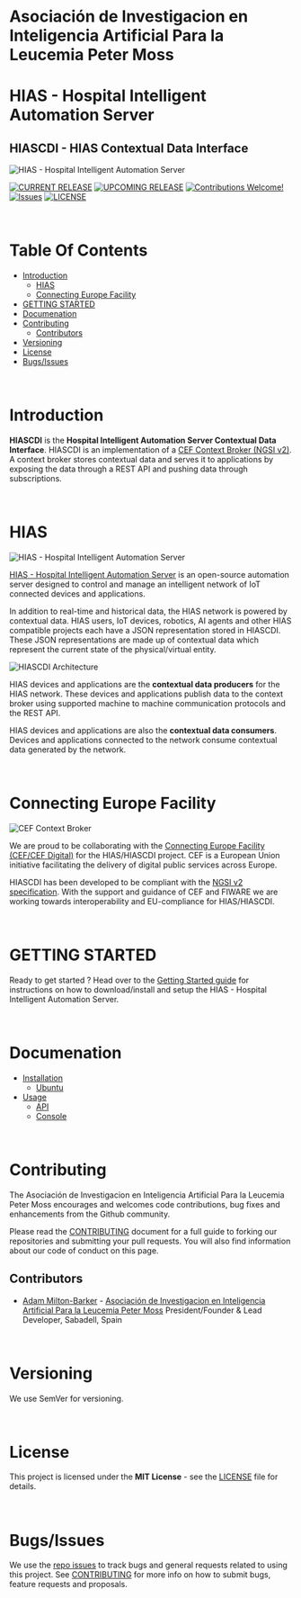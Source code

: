 # Asociación de Investigacion en Inteligencia Artificial Para la Leucemia Peter Moss
# HIAS - Hospital Intelligent Automation Server
## HIASCDI - HIAS Contextual Data Interface

![HIAS - Hospital Intelligent Automation Server](assets/images/HIASCDI.jpg)

[![CURRENT RELEASE](https://img.shields.io/badge/CURRENT%20RELEASE-1.0.0-blue.svg)](https://github.com/AIIAL/HIASCDI/tree/1.0.0) [![UPCOMING RELEASE](https://img.shields.io/badge/CURRENT%20DEV%20BRANCH-2.0.0-blue.svg)](https://github.com/AIIAL/HIASCDI/tree/2.0.0) [![Contributions Welcome!](https://img.shields.io/badge/Contributions-Welcome-lightgrey.svg)](CONTRIBUTING.md)  [![Issues](https://img.shields.io/badge/Issues-Welcome-lightgrey.svg)](issues) [![LICENSE](https://img.shields.io/badge/LICENSE-MIT-blue.svg)](LICENSE)

&nbsp;

# Table Of Contents

- [Introduction](#introduction)
  - [HIAS](#hias)
  - [Connecting Europe Facility](#connecting-europe-facility)
- [GETTING STARTED](#getting-started)
- [Documenation](#documentation)
- [Contributing](#contributing)
  - [Contributors](#contributors)
- [Versioning](#versioning)
- [License](#license)
- [Bugs/Issues](#bugs-issues)

&nbsp;

# Introduction

**HIASCDI** is the **Hospital Intelligent Automation Server Contextual Data Interface**. HIASCDI is an implementation of a [CEF Context Broker (NGSI v2)](https://fiware.github.io/specifications/ngsiv2/stable/). A context broker stores contextual data and serves it to applications by exposing the data through a REST API and pushing data through subscriptions.

&nbsp;

# HIAS

![HIAS - Hospital Intelligent Automation Server](assets/images/HIAS.jpg)

[HIAS - Hospital Intelligent Automation Server](https://github.com/AIIAL/HIAS-Server) is an open-source automation server designed to control and manage an intelligent network of IoT connected devices and applications.

In addition to real-time and historical data, the HIAS network is powered by contextual data. HIAS users, IoT devices, robotics, AI agents and other HIAS compatible projects each have a JSON representation stored in HIASCDI. These JSON representations are made up of contextual data which represent the current state of the physical/virtual entity.

![HIASCDI Architecture](assets/images/HIASCDI-Architecture.jpg)

HIAS devices and applications are the **contextual data producers** for the HIAS network. These devices and applications publish data to the context broker using supported machine to machine communication protocols and the REST API.

HIAS devices and applications are also the **contextual data consumers**. Devices and applications connected to the network consume contextual data generated by the network.

&nbsp;

# Connecting Europe Facility

![CEF Context Broker](assets/images/cef-context-broker.jpg)

We are proud to be collaborating with the [Connecting Europe Facility (CEF/CEF Digital)](https://ec.europa.eu/cefdigital/wiki/display/CEFDIGITAL/CEF+Digital+Home) for the HIAS/HIASCDI project. CEF is a European Union initiative facilitating the delivery of digital public services across Europe.

HIASCDI has been developed to be compliant with the [NGSI v2 specification](https://fiware.github.io/specifications/ngsiv2/stable/). With the support and guidance of CEF and FIWARE we are working towards interoperability and EU-compliance for HIAS/HIASCDI.

&nbsp;

# GETTING STARTED

Ready to get started ? Head over to the [Getting Started guide](documentation/getting-started.md) for instructions on how to download/install and setup the HIAS - Hospital Intelligent Automation Server.

&nbsp;

# Documenation

- [Installation](installation/)
	- [Ubuntu](installation/ubuntu.md)
- [Usage](usage/)
	- [API](usage/api.md)
	- [Console](usage/console.md)

&nbsp;

# Contributing
The Asociación de Investigacion en Inteligencia Artificial Para la Leucemia Peter Moss encourages and welcomes code contributions, bug fixes and enhancements from the Github community.

Please read the [CONTRIBUTING](CONTRIBUTING.md "CONTRIBUTING") document for a full guide to forking our repositories and submitting your pull requests. You will also find information about our code of conduct on this page.

## Contributors
- [Adam Milton-Barker](https://www.leukemiaairesearch.com/association/volunteers/adam-milton-barker "Adam Milton-Barker") - [Asociación de Investigacion en Inteligencia Artificial Para la Leucemia Peter Moss](https://www.leukemiaresearchassociation.ai "Asociación de Investigacion en Inteligencia Artificial Para la Leucemia Peter Moss") President/Founder & Lead Developer, Sabadell, Spain

&nbsp;

# Versioning
We use SemVer for versioning.

&nbsp;

# License
This project is licensed under the **MIT License** - see the [LICENSE](LICENSE "LICENSE") file for details.

&nbsp;

# Bugs/Issues
We use the [repo issues](issues "repo issues") to track bugs and general requests related to using this project. See [CONTRIBUTING](CONTRIBUTING.md "CONTRIBUTING") for more info on how to submit bugs, feature requests and proposals.